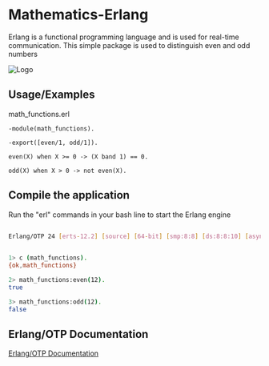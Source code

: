 
# Mathematics-Erlang

Erlang  is a functional programming language and is used for real-time communication. This simple package is used to distinguish even and odd numbers




![Logo](https://serokell.io/files/qa/qap56dhf.1_(41)_(1).jpg)


## Usage/Examples

math_functions.erl

```
-module(math_functions).

-export([even/1, odd/1]).

even(X) when X >= 0 -> (X band 1) == 0.

odd(X) when X > 0 -> not even(X).

```




## Compile the application

Run the "erl" commands in your bash line to start the Erlang engine

```bash
  
Erlang/OTP 24 [erts-12.2] [source] [64-bit] [smp:8:8] [ds:8:8:10] [async-threads:1] [jit]


1> c (math_functions).
{ok,math_functions}

2> math_functions:even(12).
true

3> math_functions:odd(12). 
false


```
    
## Erlang/OTP Documentation 

[Erlang/OTP Documentation](https://www.erlang.org/docs)

